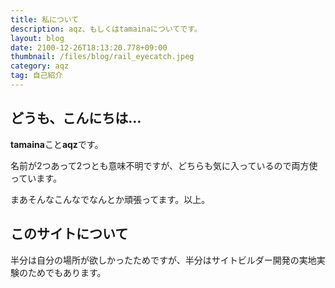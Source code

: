 ```yaml
---
title: 私について
description: aqz、もしくはtamainaについてです。
layout: blog
date: 2100-12-26T18:13:20.778+09:00
thumbnail: /files/blog/rail_eyecatch.jpeg
category: aqz
tag: 自己紹介
---
```


## どうも、こんにちは…

**tamaina**こと**aqz**です。

名前が2つあって2つとも意味不明ですが、どちらも気に入っているので両方使っています。

まあそんなこんなでなんとか頑張ってます。以上。

## このサイトについて

半分は自分の場所が欲しかったためですが、半分はサイトビルダー開発の実地実験のためでもあります。

